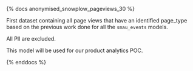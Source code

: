 {% docs anonymised_snowplow_pageviews_30 %}

First dataset containing all page views that have an identified page_type based on the previous work done for all the `smau_events` models.

All PII are excluded.

This model will be used for our product analytics POC.

{% enddocs %}
